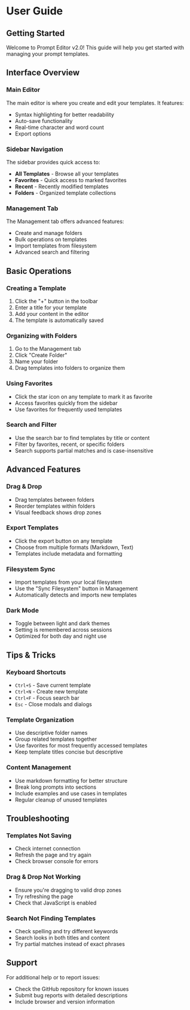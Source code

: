 # User Guide

## Getting Started

Welcome to Prompt Editor v2.0! This guide will help you get started with managing your prompt templates.

## Interface Overview

### Main Editor
The main editor is where you create and edit your templates. It features:
- Syntax highlighting for better readability
- Auto-save functionality
- Real-time character and word count
- Export options

### Sidebar Navigation
The sidebar provides quick access to:
- **All Templates** - Browse all your templates
- **Favorites** - Quick access to marked favorites
- **Recent** - Recently modified templates
- **Folders** - Organized template collections

### Management Tab
The Management tab offers advanced features:
- Create and manage folders
- Bulk operations on templates
- Import templates from filesystem
- Advanced search and filtering

## Basic Operations

### Creating a Template
1. Click the "+" button in the toolbar
2. Enter a title for your template
3. Add your content in the editor
4. The template is automatically saved

### Organizing with Folders
1. Go to the Management tab
2. Click "Create Folder" 
3. Name your folder
4. Drag templates into folders to organize them

### Using Favorites
- Click the star icon on any template to mark it as favorite
- Access favorites quickly from the sidebar
- Use favorites for frequently used templates

### Search and Filter
- Use the search bar to find templates by title or content
- Filter by favorites, recent, or specific folders
- Search supports partial matches and is case-insensitive

## Advanced Features

### Drag & Drop
- Drag templates between folders
- Reorder templates within folders
- Visual feedback shows drop zones

### Export Templates
- Click the export button on any template
- Choose from multiple formats (Markdown, Text)
- Templates include metadata and formatting

### Filesystem Sync
- Import templates from your local filesystem
- Use the "Sync Filesystem" button in Management
- Automatically detects and imports new templates

### Dark Mode
- Toggle between light and dark themes
- Setting is remembered across sessions
- Optimized for both day and night use

## Tips & Tricks

### Keyboard Shortcuts
- `Ctrl+S` - Save current template
- `Ctrl+N` - Create new template
- `Ctrl+F` - Focus search bar
- `Esc` - Close modals and dialogs

### Template Organization
- Use descriptive folder names
- Group related templates together
- Use favorites for most frequently accessed templates
- Keep template titles concise but descriptive

### Content Management
- Use markdown formatting for better structure
- Break long prompts into sections
- Include examples and use cases in templates
- Regular cleanup of unused templates

## Troubleshooting

### Templates Not Saving
- Check internet connection
- Refresh the page and try again
- Check browser console for errors

### Drag & Drop Not Working
- Ensure you're dragging to valid drop zones
- Try refreshing the page
- Check that JavaScript is enabled

### Search Not Finding Templates
- Check spelling and try different keywords
- Search looks in both titles and content
- Try partial matches instead of exact phrases

## Support

For additional help or to report issues:
- Check the GitHub repository for known issues
- Submit bug reports with detailed descriptions
- Include browser and version information